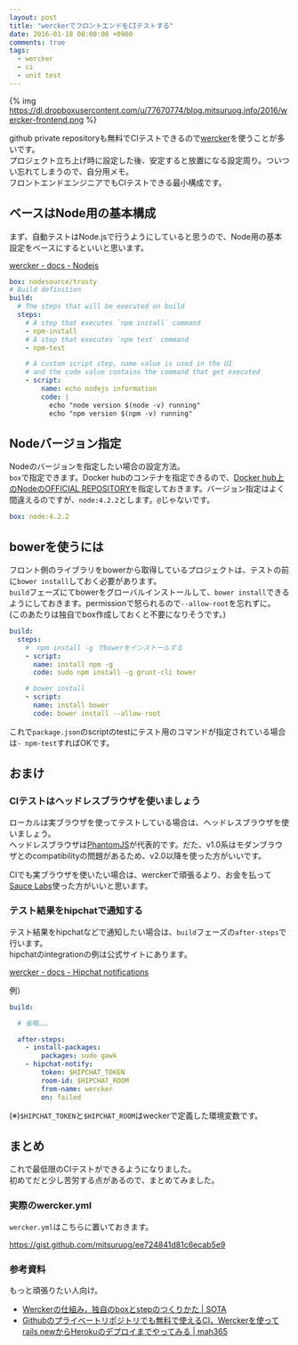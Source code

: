 ```yaml
---
layout: post
title: "werckerでフロントエンドをCIテストする"
date: 2016-01-18 00:00:00 +0900
comments: true
tags:
  - wercker
  - ci
  - unit test
---
```


{% img https://dl.dropboxusercontent.com/u/77670774/blog.mitsuruog.info/2016/wercker-frontend.png %}

github private repositoryも無料でCIテストできるので[wercker](http://wercker.com/)を使うことが多いです。  
プロジェクト立ち上げ時に設定した後、安定すると放置になる設定周り。ついつい忘れてしまうので、自分用メモ。  
フロントエンドエンジニアでもCIテストできる最小構成です。

<!-- more -->

##  ベースはNode用の基本構成

まず、自動テストはNode.jsで行うようにしていると思うので、Node用の基本設定をベースにするといいと思います。  

[wercker - docs - Nodejs](http://devcenter.wercker.com/docs/languages/nodejs.html)

```yml
box: nodesource/trusty
# Build definition
build:
  # The steps that will be executed on build
  steps:
    # A step that executes `npm install` command
    - npm-install
    # A step that executes `npm test` command
    - npm-test

    # A custom script step, name value is used in the UI
    # and the code value contains the command that get executed
    - script:
        name: echo nodejs information
        code: |
          echo "node version $(node -v) running"
          echo "npm version $(npm -v) running"
```

## Nodeバージョン指定

Nodeのバージョンを指定したい場合の設定方法。  
`box`で指定できます。Docker hubのコンテナを指定できるので、[Docker hub上のNodeのOFFICIAL REPOSITORY](https://hub.docker.com/_/node/)を指定しておきます。バージョン指定はよく間違えるのですが、`node:4.2.2`とします。`@`じゃないです。

```yml
box: node:4.2.2
```

## bowerを使うには

フロント側のライブラリをbowerから取得しているプロジェクトは、テストの前に`bower install`しておく必要があります。  
`build`フェーズにてbowerをグローバルインストールして、`bower install`できるようにしておきます。permissionで怒られるので`--allow-root`を忘れずに。  
(このあたりは独自でbox作成しておくと不要になりそうです。)

```yml
build:
  steps:
    #  npm install -g でbowerをインストールする
    - script:
      name: install npm -g
      code: sudo npm install -g grunt-cli bower

    # bower install
    - script:
      name: install bower
      code: bower install --allow-root
```

これで`package.json`のscriptのtestにテスト用のコマンドが指定されている場合は`- npm-test`すればOKです。

## おまけ

### CIテストはヘッドレスブラウザを使いましょう

ローカルは実ブラウザを使ってテストしている場合は、ヘッドレスブラウザを使いましょう。  
ヘッドレスブラウザは[PhantomJS](http://phantomjs.org/)が代表的です。だた、v1.0系はモダンブラウザとのcompatibilityの問題があるため、v2.0以降を使った方がいいです。

CIでも実ブラウザを使いたい場合は、werckerで頑張るより、お金を払って[Sauce Labs](https://saucelabs.com/)使った方がいいと思います。

### テスト結果をhipchatで通知する

テスト結果をhipchatなどで通知したい場合は、`build`フェーズの`after-steps`で行います。  
hipchatのintegrationの例は公式サイトにあります。

[wercker - docs - Hipchat notifications](http://devcenter.wercker.com/docs/notifications/hipchat.html)

例）
```yml
build:

  # 省略。。。

  after-steps:
    - install-packages:
        packages: sudo gawk
    - hipchat-notify:
        token: $HIPCHAT_TOKEN
        room-id: $HIPCHAT_ROOM
        from-name: wercker
        on: failed
```

(※)`$HIPCHAT_TOKEN`と`$HIPCHAT_ROOM`はweckerで定義した環境変数です。

## まとめ

これで最低限のCIテストができるようになりました。  
初めてだと少し苦労する点があるので、まとめてみました。

### 実際のwercker.yml

`wercker.yml`はこちらに置いておきます。

https://gist.github.com/mitsuruog/ee724841d81c6ecab5e9

### 参考資料

もっと頑張りたい人向け。

- [Werckerの仕組み，独自のboxとstepのつくりかた | SOTA](http://deeeet.com/writing/2014/10/16/wercker/)
- [Githubのプライベートリポジトリでも無料で使えるCI、Werckerを使ってrails newからHerokuのデプロイまでやってみる | mah365](http://blog.mah-lab.com/2014/01/08/rails-wercker-heroku-deploy/)
